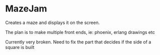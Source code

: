# MazeJam

Creates a maze and displays it on the screen.

The plan is to make multiple front ends, ie: phoenix, erlang drawings etc

Currently very broken. 
Need to fix the part that decides if the side of a square is built

